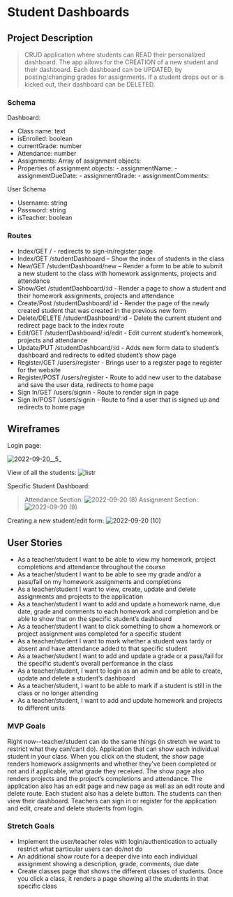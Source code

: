 # Student Dashboards

## Project Description
> CRUD application where students can READ their personalized dashboard. The app allows for the CREATION of a new student and their dashboard. Each dashboard can be UPDATED, by posting/changing grades for assignments. If a student drops out or is kicked out, their dashboard can be DELETED. 

### Schema

Dashboard:

- Class name: text
- isEnrolled: boolean
- currentGrade: number
- Attendance: number
- Assignments: Array of assignment objects: 
- 	Properties of assignment objects:
 		- assignmentName:
 		- assignmentDueDate:
 		- assignmentGrade:
		- assignmentComments:

User Schema
- Username: string
- Password: string 
- isTeacher: boolean

### Routes

- Index/GET / - redirects to sign-in/register page
- Index/GET   /studentDashboard  – Show the index of students in the class
- New/GET  /studentDashboard/new – Render a form to be able to submit a new student to the class with homework assignments, projects and attendance
- Show/Get  /studentDashboard/:id - Render a page to show a student and their homework assignments, projects and attendance
- Create/Post   /studentDashboard/:id - Render the page of the newly created student that was created in the previous new form
- Delete/DELETE  /studentDashboard/:id - Delete the current student and redirect page back to the index route
- Edit/GET  /studentDashboard/:id/edit - Edit current student’s homework, projects and attendance
- Update/PUT  /studentDashboard/:id - Adds new form data to student’s dashboard and redirects to edited student’s show page
- Register/GET  /users/register - Brings user to a register page to register for the website
- Register/POST  /users/register - Route to add new user to the database and save the user data, redirects to home page
- Sign In/GET  /users/signin - Route to render sign in page
- Sign In/POST  /users/signin - Route to find a user that is signed up and redirects to home page

## Wireframes
Login page:

![2022-09-20__5_](https://media.git.generalassemb.ly/user/43690/files/0690a9d4-12b3-40b5-9be0-85b16966b449)

View of all the students:
![listr](https://media.git.generalassemb.ly/user/43690/files/dc4616ad-7c04-460f-a30e-ecd84f502dc7)

Specific Student Dashboard:
>Attendance Section:
![2022-09-20 (8)](https://media.git.generalassemb.ly/user/43690/files/1797fe13-7b79-400b-8506-3b9f193060bb)
>Assignment Section:
![2022-09-20 (9)](https://media.git.generalassemb.ly/user/43690/files/7038ff57-9710-453f-a873-f3bfac917027)

Creating a new student/edit form:
![2022-09-20 (10)](https://media.git.generalassemb.ly/user/43690/files/4d07c846-c092-4513-83d5-03ee79a20f5e)

## User Stories

- As a teacher/student I want to be able to view my homework, project completions and attendance throughout the course
- As a teacher/student I want to be able to see my grade and/or a pass/fail on my homework assignments and completions
- As a teacher/student I want to view, create, update and delete assignments and projects to the application
- As a teacher/student I want to add and update a homework name, due date, grade and comments to each homework and completion and be able to show that on the specific student’s dashboard
- As a teacher/student I want to click something to show a homework or project assignment was completed for a specific student
- As a teacher/student I want to mark whether a student was tardy or absent and have attendance added to that specific student
- As a teacher/student I want to add and update a grade or a pass/fail for the specific student’s overall performance in the class
- As a teacher/student, I want to login as an admin and be able to create, update and delete a student’s dashboard
- As a teacher/student, I want to be able to mark if a student is still in the class or no longer attending
- As a teacher/student, I want to add and update homework and projects to different units


### MVP Goals

Right now--teacher/student can do the same things (in stretch we want to restrict what they can/cant do). 
Application that can show each individual student in your class. When you click on the student, the show page renders homework assignments and whether they’ve been completed or not and if applicable, what grade they received. The show page also renders projects and the project’s completions and attendance. The application also has an edit page and new page as well as an edit route and delete route. Each student also has a delete button. The students can then view their dashboard. Teachers can sign in or register for the application and edit, create and delete students from login.


### Stretch Goals

- Implement the user/teacher roles with login/authentication to actually restrict what particular users can do/not do
- An additional show route for a deeper dive into each individual assignment showing a description, grade, comments, due date
- Create classes page that shows the different classes of students. Once you click a class, it renders a page showing all the students in that specific class
